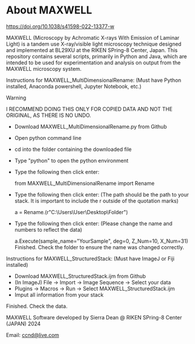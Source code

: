 # About MAXWELL
https://doi.org/10.1038/s41598-022-13377-w

MAXWELL (Microscopy by Achromatic X-rays With Emission of Laminar Light) is a tandem use X-ray/visible light microscopy technique designed and implemented at BL29XU at the RIKEN SPring-8 Center, Japan. This repository contains several scripts, primarily in Python and Java, which are intended to be used for experimentation and analysis on output from the MAXWELL microscopy system. 

Instructions for MAXWELL_MultiDimensionalRename: (Must have Python installed, Anaconda powershell, Jupyter Notebook, etc.)

> [!WARNING]  
> I RECOMMEND DOING THIS ONLY FOR COPIED DATA AND NOT THE ORIGINAL, AS THERE IS NO UNDO.

- Download MAXWELL_MultiDimensionalRename.py from Github
- Open python command line
- cd into the folder containing the downloaded file
- Type "python" to open the python environment
- Type the following then click enter:
  
     from MAXWELL_MultiDimensionalRename import Rename
- Type the following then click enter: (The path should be the path to your stack. It is important to include the r outside of the quotation marks)

     a = Rename.(r"C:\Users\User\Desktop\Folder")
- Type the following then click enter: (Please change the name and numbers to reflect the data)

     a.Execute(sample_name="YourSample", deg=0, Z_Num=10, X_Num=31)
Finished. Check the folder to ensure the name was changed correctly.

Instructions for MAXWELL_StructuredStack: (Must have ImageJ or Fiji installed)
- Download MAXWELL_StructuredStack.ijm from Github
- (In ImageJ) File -> Import -> Image Sequence -> Select your data
- Plugins -> Macros -> Run -> Select MAXWELL_StructuredStack.ijm
- Imput all information from your stack


Finished. Check the data. 

MAXWELL Software developed by Sierra Dean @ RIKEN SPring-8 Center (JAPAN) 2024

Email: ccnd@live.com

